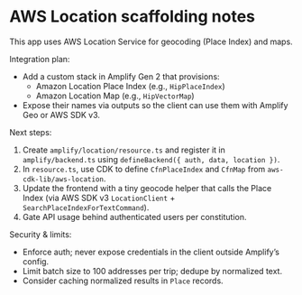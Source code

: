 # AWS Location scaffolding notes

This app uses AWS Location Service for geocoding (Place Index) and maps.

Integration plan:
- Add a custom stack in Amplify Gen 2 that provisions:
  - Amazon Location Place Index (e.g., `HipPlaceIndex`)
  - Amazon Location Map (e.g., `HipVectorMap`)
- Expose their names via outputs so the client can use them with Amplify Geo or AWS SDK v3.

Next steps:
1) Create `amplify/location/resource.ts` and register it in `amplify/backend.ts` using `defineBackend({ auth, data, location })`.
2) In `resource.ts`, use CDK to define `CfnPlaceIndex` and `CfnMap` from `aws-cdk-lib/aws-location`.
3) Update the frontend with a tiny geocode helper that calls the Place Index (via AWS SDK v3 `LocationClient` + `SearchPlaceIndexForTextCommand`).
4) Gate API usage behind authenticated users per constitution.

Security & limits:
- Enforce auth; never expose credentials in the client outside Amplify’s config.
- Limit batch size to 100 addresses per trip; dedupe by normalized text.
- Consider caching normalized results in `Place` records.
